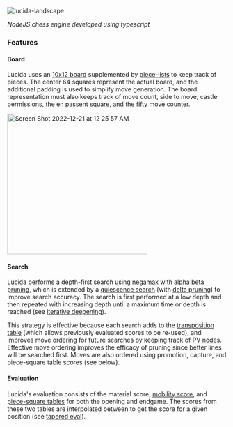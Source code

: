 ![lucida-landscape](https://user-images.githubusercontent.com/55864293/224822297-a62f456c-57b5-4c61-8ea4-327b4eb58e25.gif)

*NodeJS chess engine developed using typescript*

### Features
<!-- The core aspects of any chess engine are the move search, evaluation, and board representation. -->

#### Board
Lucida uses an [10x12 board](https://www.chessprogramming.org/10x12_Board) supplemented by [piece-lists](https://www.chessprogramming.org/Piece-Lists) to keep track of pieces. The center 64 squares represent the actual board, and the additional padding is used to simplify move generation. The board representation must also keeps track of move count, side to move, castle permissions, the [en passent](https://www.chess.com/terms/en-passant) square, and the [fifty move](https://en.wikipedia.org/wiki/Fifty-move_rule) counter.

<img width="322" alt="Screen Shot 2022-12-21 at 12 25 57 AM" src="https://user-images.githubusercontent.com/55864293/208828245-ac40be15-b7ec-4e7d-9794-1242b9236a10.png">

#### Search
Lucida performs a depth-first search using [negamax](https://www.chessprogramming.org/Negamax) with [alpha beta pruning](https://www.chessprogramming.org/Alpha-Beta), which is extended by a [quiescence search](https://www.chessprogramming.org/Quiescence_Search) (with [delta pruning](https://www.chessprogramming.org/Delta_Pruning)) to improve search accuracy. The search is first performed at a low depth and then repeated with increasing depth until a maximum time or depth is reached (see [iterative deepening](https://www.chessprogramming.org/Iterative_Deepening)).

This strategy is effective because each search adds to the [transposition table](https://www.chessprogramming.org/Transposition_Table) (which allows previously evaluated scores to be re-used), and improves move ordering for future searches by keeping track of [PV nodes](https://www.chessprogramming.org/Node_Types#PV-Nodes). Effective move ordering improves the efficacy of pruning since better lines will be searched first. Moves are also ordered using promotion, capture, and piece-square table scores (see below).

#### Evaluation
Lucida's evaluation consists of the material score, [mobility score](https://www.chessprogramming.org/Mobility), and [piece-square tables](https://www.chessprogramming.org/Piece-Square_Tables) for both the opening and endgame. The scores from these two tables are interpolated between to get the score for a given position (see [tapered eval](https://www.chessprogramming.org/Tapered_Eval)).

